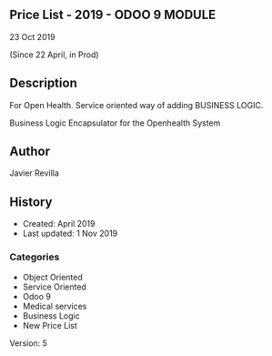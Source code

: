 Price List - 2019 - ODOO 9 MODULE
------------------------------------------------------

23 Oct 2019

(Since 22 April, in Prod)


Description
------------

For Open Health. Service oriented way of adding BUSINESS LOGIC. 

Business Logic Encapsulator for the Openhealth System

## Author
Javier Revilla


## History
- Created: April 2019
- Last updated: 1 Nov 2019


### Categories
- Object Oriented
- Service Oriented
- Odoo 9
- Medical services
- Business Logic
- New Price List

Version:
5
